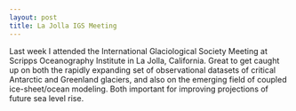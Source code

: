 ```yaml
---
layout: post
title: La Jolla IGS Meeting
---
```


Last week I attended the International Glaciological Society Meeting at Scripps
Oceanography Institute in La Jolla, California.  Great to get caught up on both
the rapidly expanding set of observational datasets of critical Antarctic and
Greenland glaciers, and also on the emerging field of coupled ice-sheet/ocean
modeling.  Both important for improving projections of future sea level rise.
